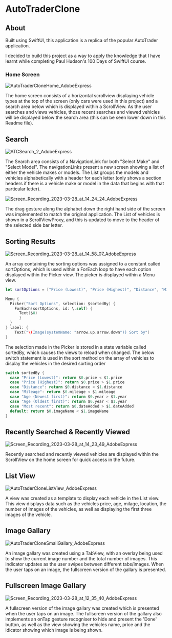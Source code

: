 # AutoTraderClone

## About
Built using SwiftUI, this application is a replica of the popular AutoTrader application. 

I decided to build this project as a way to apply the knowledge that I have learnt while completing Paul Hudson's 100 Days of SwiftUI course.

### Home Screen
![AutoTraderCloneHome_AdobeExpress](https://user-images.githubusercontent.com/116413320/228197733-c88be345-85b1-4fe1-8759-9266bafe800e.gif)

The home screen consists of a horizontal scrollview displaying vehicle types at the top of the screen (only cars were used in this project) and a search area below which is displayed within a ScrollView. As the user searches and views vehicles, those recent searches and viewed vehicles will be displayed below the search area (this can be seen lower down in this Readme file).

## Search
![ATCSearch_2_AdobeExpress](https://user-images.githubusercontent.com/116413320/228256297-14c2d8d4-69fa-460c-9a15-ab5659db7adf.gif)

The Search area consists of a NavigationLink for both  "Select Make" and "Select Model". The navigationLinks present a new screen showing a list of either the vehicle makes or models. The List groups the models and vehicles alphabetically with a header for each letter (only shows a section headers if there is a vehicle make or model in the data that begins with that particular letter).

![Screen_Recording_2023-03-28_at_14_24_24_AdobeExpress](https://user-images.githubusercontent.com/116413320/228257567-c9b81b85-e59e-49eb-be03-075ef7542d3d.gif)

The drag gesture along the alphabet down the right hand side of the screen was implemented to match the original application. The List of vehicles is shown in a ScrollViewProxy, and this is updated to move to the header of the selected side bar letter.

## Sorting Results
![Screen_Recording_2023-03-28_at_14_58_07_AdobeExpress](https://user-images.githubusercontent.com/116413320/228262802-ab45c165-6192-4ec5-8759-2cc0b9accc22.gif)

An array containing the sorting options was assigned to a constant called sortOptions, which is used within a ForEach loop to have each option displayed within the Picker view. The picker is displayed within a Menu view.

```Swift
let sortOptions = ["Price (Lowest)", "Price (Highest)", "Distance", "Mileage", "Age (Newest first)", "Age (Oldest first)", "Most recent"]
```

```Swift
Menu {
  Picker("Sort Options", selection: $sortedBy) {
    ForEach(sortOptions, id: \.self) {
      Text($0)
      }
  }
} label: {
    Text("\(Image(systemName: "arrow.up.arrow.down")) Sort by")
}
```

The selection made in the Picker is stored in a state variable called sortedBy, which causes the views to reload when changed.
The below switch statement is used in the sort method on the array of vehicles to display the vehicles in the desired sorting order

```Swift
switch sortedBy {
  case "Price (Lowest)": return $0.price < $1.price
  case "Price (Highest)": return $0.price > $1.price
  case "Distance": return $0.distance < $1.distance
  case "Mileage": return $0.mileage < $1.mileage
  case "Age (Newest first)": return $0.year > $1.year
  case "Age (Oldest first)": return $0.year < $1.year
  case "Most recent": return $0.dateAdded > $1.dateAdded
  default: return $0.imageName < $1.imageName
}
```


## Recently Searched & Recently Viewed
![Screen_Recording_2023-03-28_at_14_23_49_AdobeExpress](https://user-images.githubusercontent.com/116413320/228259587-c8ffe86f-a773-424e-b372-13b6160898fc.gif)

Recently searched and recently viewed vehicles are displayed within the ScrollView on the home screen for quick access in the future.

## List View
![AutoTraderCloneListView_AdobeExpress](https://user-images.githubusercontent.com/116413320/228200677-0bcc5457-17c5-4730-8906-b151a60b72d2.gif)

A view was created as a template to display each vehicle in the List view. This view displays data such as the vehicles price, age, milage, location, the number of images of the vehicles, as well as displaying the first three images of the vehicle.

## Image Gallary
![AutoTraderCloneSmallGallary_AdobeExpress](https://user-images.githubusercontent.com/116413320/228202163-00cbeff3-d901-4652-84a3-7cdec48aae78.gif)

An image gallary was created using a TabView, with an overlay being used to show the current image number and the total number of images. This indicator updates as the user swipes between different tabs/images. When the user taps on an image, the fullscreen version of the gallary is presented.

## Fullscreen Image Gallary
![Screen_Recording_2023-03-28_at_12_35_40_AdobeExpress](https://user-images.githubusercontent.com/116413320/228235623-d7b204c7-a69d-4fd8-b439-d00f7fffc17e.gif)

A fullscreen version of the image gallary was created which is presented when the user taps on an image. The fullscreen version of the gallary also implements an onTap gesture recogniser to hide and present the 'Done' button, as well as the view showing the vehicles name, price and the idicator showing which image is being shown. 
